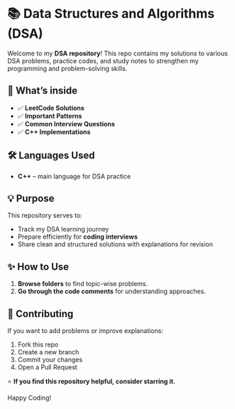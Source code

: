 # 📚 Data Structures and Algorithms (DSA)

Welcome to my **DSA repository**! This repo contains my solutions to various DSA problems, practice codes, and study notes to strengthen my programming and problem-solving skills.

## 🚀 What’s inside

- ✅ **LeetCode Solutions**
- ✅ **Important Patterns**
- ✅ **Common Interview Questions**
- ✅ **C++ Implementations**

## 🛠️ Languages Used

- **C++** – main language for DSA practice

## 💡 Purpose

This repository serves to:

- Track my DSA learning journey
- Prepare efficiently for **coding interviews**
- Share clean and structured solutions with explanations for revision

## ✨ How to Use

1. **Browse folders** to find topic-wise problems.
2. **Go through the code comments** for understanding approaches.
   
## 📝 Contributing

If you want to add problems or improve explanations:

1. Fork this repo
2. Create a new branch
3. Commit your changes
4. Open a Pull Request


⭐ **If you find this repository helpful, consider starring it.**

Happy Coding!
